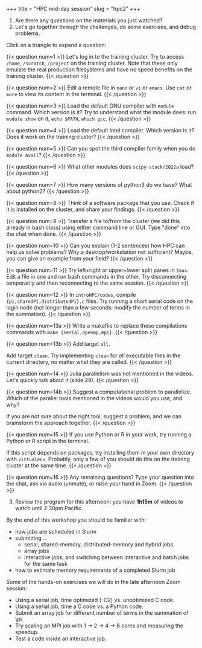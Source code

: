 +++
title = "HPC mid-day session"
slug = "hpc2"
+++

1. Are there any questions on the materials you just watched?
1. Let's go together through the challenges, do some exercises, and debug problems.

Click on a triangle to expand a question:

{{< question num=1 >}}
Let's log in to the training cluster. Try to access `/home`, `/scratch`, `/project` on the training cluster. Note that
these only emulate the real production filesystems and have no speed benefits on the training cluster.
{{< /question >}}

{{< question num=2 >}}
Edit a remote file in `nano` or `vi` or `emacs`. Use `cat` or `more` to view its content in the terminal.
{{< /question >}}

{{< question num=3 >}}
Load the default GNU compiler with `module` command. Which version is it? Try to understand what the module does: run
`module show` on it, `echo $PATH`, `which gcc`.
{{< /question >}}

{{< question num=4 >}}
Load the default Intel compiler. Which version is it? Does it work on the training cluster?
{{< /question >}}

{{< question num=5 >}}
Can you spot the third compiler family when you do `module avail`?
{{< /question >}}

{{< question num=6 >}}
What other modules does `scipy-stack/2022a` load?
{{< /question >}}

{{< question num=7 >}}
How many versions of python3 do we have? What about python2?
{{< /question >}}

{{< question num=8 >}}
Think of a software package that you use. Check if it is installed on the cluster, and share your findings.
{{< /question >}}

{{< question num=9 >}}
Transfer a file to/from the cluster (we did this already in bash class) using either command line or GUI. Type "done"
into the chat when done.
{{< /question >}}

{{< question num=10 >}}
Can you explain (1-2 sentences) how HPC can help us solve problems? Why a desktop/workstation not sufficient? Maybe, you
can give an example from your field?
{{< /question >}}

{{< question num=11 >}}
Try left+right or upper+lower split panes in `tmux`. Edit a file in one and run bash commands in the
other. Try disconnecting temporarily and then reconnecting to the same session.
{{< /question >}}

{{< question num=12 >}}
In `introHPC/codes`, compile `{pi,sharedPi,distributedPi}.c` files. Try running a short serial code on the login node
(not longer than a few seconds: modify the number of terms in the summation).
{{< /question >}}

{{< question num=13a >}}
Write a makefile to replace these compilations commands with `make {serial,openmp,mpi}`.
{{< /question >}}

{{< question num=13b >}}
Add target `all`.

Add target `clean`. Try implementing `clean` for *all* executable files in the current directory, no matter what they
are called.
{{< /question >}}

{{< question num=14 >}}
Julia parallelism was not mentioned in the videos. Let's quickly talk about it (slide 29).
{{< /question >}}

{{< question num=14b >}}
Suggest a computational problem to parallelize. Which of the parallel tools mentioned in the videos would you use, and
why?

If you are not sure about the right tool, suggest a problem, and we can brainstorm the approach together.
{{< /question >}}


{{< question num=15 >}}
If you use Python or R in your work, try running a Python or R script in the terminal.

If this script depends on packages, try installing them in your own directory with `virtualenv`. Probably, only a few of
you should do this on the training cluster at the same time.
{{< /question >}}

{{< question num=16 >}}
Any remaining questions? Type your question into the chat, ask via audio (unmute), or raise your hand in Zoom.
{{< /question >}}

3. Review the program for this afternoon: you have **1h15m** of videos to watch until 2:30pm Pacific.

By the end of this workshop you should be familiar with:

- how jobs are scheduled in Slurm
- submitting ...
  - serial, shared-memory, distributed-memory and hybrid jobs
  - array jobs
  - interactive jobs, and switching between interactive and batch jobs for the same task
- how to estimate memory requirements of a completed Slurm job

Some of the hands-on exercises we will do in the late afternoon Zoom session:

- Using a serial job, time optimized (-O2) vs. unoptimized C code.
- Using a serial job, time a C code vs. a Python code.
- Submit an array job for different number of terms in the summation of \pi.
- Try scaling an MPI job with 1 -> 2 -> 4 -> 8 cores and measuring the speedup.
- Test a code inside an interactive job.






<!-- {{< solution >}} -->
<!-- ```sh -->
<!-- function countfiles() { -->
<!--     if [ $# -eq 0 ]; then -->
<!--         echo "No arguments given. Usage: countfiles dir1 dir2 ..." -->
<!--         return 1 -->
<!--     fi -->
<!--     for dir in $@; do -->
<!--         echo in $dir we found $(find $dir -type f | wc -l) files -->
<!--     done -->
<!-- } -->
<!-- ``` -->
<!-- {{< /solution >}} -->
